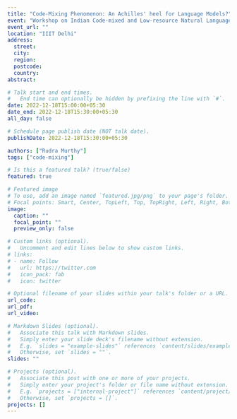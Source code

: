 ```yaml
---
title: "Code-Mixing Phenomenon: An Achilles' heel for Language Models?"
event: "Workshop on Indian Code-mixed and Low-resource Natural Language Processing (ICLrNLP)"
event_url: ""
location: "IIIT Delhi"
address:
  street:
  city:
  region:
  postcode:
  country:
abstract:

# Talk start and end times.
#   End time can optionally be hidden by prefixing the line with `#`.
date: 2022-12-18T15:00:00+05:30
date_end: 2022-12-18T15:30:00+05:30
all_day: false

# Schedule page publish date (NOT talk date).
publishDate: 2022-12-18T15:30:00+05:30

authors: ["Rudra Murthy"]
tags: ["code-mixing"]

# Is this a featured talk? (true/false)
featured: true

# Featured image
# To use, add an image named `featured.jpg/png` to your page's folder.
# Focal points: Smart, Center, TopLeft, Top, TopRight, Left, Right, BottomLeft, Bottom, BottomRight.
image:
  caption: ""
  focal_point: ""
  preview_only: false

# Custom links (optional).
#   Uncomment and edit lines below to show custom links.
# links:
# - name: Follow
#   url: https://twitter.com
#   icon_pack: fab
#   icon: twitter

# Optional filename of your slides within your talk's folder or a URL.
url_code:
url_pdf:
url_video:

# Markdown Slides (optional).
#   Associate this talk with Markdown slides.
#   Simply enter your slide deck's filename without extension.
#   E.g. `slides = "example-slides"` references `content/slides/example-slides.md`.
#   Otherwise, set `slides = ""`.
slides: ""

# Projects (optional).
#   Associate this post with one or more of your projects.
#   Simply enter your project's folder or file name without extension.
#   E.g. `projects = ["internal-project"]` references `content/project/deep-learning/index.md`.
#   Otherwise, set `projects = []`.
projects: []
---
```

